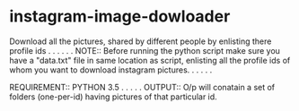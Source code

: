 # instagram-image-dowloader
Download all the pictures, shared by different people by enlisting there profile ids 
.
.
.
.
.
.
NOTE::
Before running the python script make sure you have a "data.txt" file in same location as script, enlisting all the profile ids of whom you want to download instagram pictures.
.
.
.
.
.

REQUIREMENT::
PYTHON 3.5
.
.
.
.
.
OUTPUT::
O/p will conatain a set of folders (one-per-id) having pictures of that particular id.
